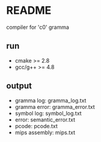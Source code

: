 # README
  compiler for 'c0' gramma
## run
- cmake >= 2.8
- gcc/g++ >= 4.8

## output
 - gramma log: gramma_log.txt
 - gramma error: gramma_error.txt
 - symbol log: symbol_log.txt
 - error: semantic_error.txt
 - pcode: pcode.txt
 - mips assembly: mips.txt
